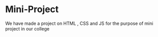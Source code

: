 # Mini-Project
We have made a project on HTML , CSS and JS for the purpose of mini project in our college
